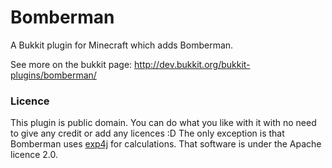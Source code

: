 Bomberman
=========

A Bukkit plugin for Minecraft which adds Bomberman.

See more on the bukkit page:
http://dev.bukkit.org/bukkit-plugins/bomberman/

### Licence
This plugin is public domain. You can do what you like with it with no need to give any credit or add any licences :D The only exception is that Bomberman uses [exp4j](http://www.objecthunter.net/exp4j/index.html) for calculations. That software is under the Apache licence 2.0.
